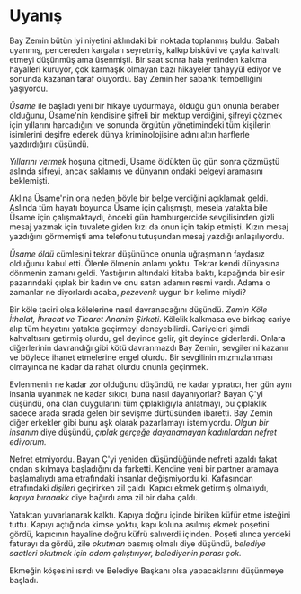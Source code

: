 # Uyanış


Bay Zemin bütün iyi niyetini aklındaki bir noktada toplanmış buldu.
Sabah uyanmış, pencereden kargaları seyretmiş, kalkıp bisküvi ve çayla
kahvaltı etmeyi düşünmüş ama üşenmişti. Bir saat sonra hala yerinden
kalkma hayalleri kuruyor, çok karmaşık olmayan bazı hikayeler tahayyül
ediyor ve sonunda kazanan taraf oluyordu. Bay Zemin her sabahki
tembelliğini yaşıyordu.

*Üsame* ile başladı yeni bir hikaye uydurmaya, öldüğü gün onunla beraber
olduğunu, Üsame'nin kendisine şifreli bir mektup verdiğini, şifreyi çözmek için
yıllarını harcadığını ve sonunda örgütün<!--hangi örgüt? üsame'nin mensup olduğu mu karşıt olduğu mu?--> yönetimindeki tüm
kişilerin isimlerini deşifre ederek dünya kriminolojisine adını altın
harflerle yazdırdığını düşündü.

*Yıllarını vermek* hoşuna gitmedi, Üsame öldükten üç gün sonra çözmüştü
aslında şifreyi, ancak saklamış ve dünyanın ondaki belgeyi aramasını
beklemişti.

Aklına Üsame'nin ona neden böyle bir belge verdiğini açıklamak geldi.
Aslında tüm hayatı boyunca Üsame için çalışmıştı, mesela yatakta bile
Üsame için çalışmaktaydı, önceki gün hamburgercide sevgilisinden gizli
mesaj yazmak için tuvalete giden kızı da onun için takip etmişti. Kızın
mesaj yazdığını görmemişti ama telefonu tutuşundan mesaj yazdığı
anlaşılıyordu.

*Üsame öldü* cümlesini tekrar düşününce onunla uğraşmanın faydasız
olduğunu kabul etti. Ölenle ölmenin anlamı yoktu. Tekrar kendi
dünyasına dönmenin zamanı geldi. Yastığının altındaki kitaba baktı,
kapağında bir esir pazarındaki çıplak bir kadın ve onu satan adamın
resmi vardı. Adama o zamanlar ne diyorlardı acaba, *pezevenk* uygun bir
kelime miydi?

Bir köle taciri olsa kölelerine nasıl davranacağını düşündü. *Zemin Köle
İthalat, İhracat ve Ticaret Anonim Şirketi*. Kölelik kalkmasa eve birkaç
cariye alıp tüm hayatını yatakta geçirmeyi deneyebilirdi. Cariyeleri şimdi
kahvaltısını getirmiş olurdu, gel deyince gelir, git deyince giderlerdi.
Onlara diğerlerinin davrandığı gibi kötü davranmazdı Bay Zemin, 
sevgilerini kazanır ve böylece ihanet etmelerine engel olurdu. Bir
sevgilinin mızmızlanması olmayınca ne kadar da rahat olurdu onunla
geçinmek.

Evlenmenin ne kadar zor olduğunu düşündü, ne kadar yıpratıcı, her gün
aynı insanla uyanmak ne kadar sıkıcı, buna nasıl dayanıyorlar? Bayan
Ç'yi düşündü, ona olan duygularını tüm çıplaklığıyla anlatmayı, bu
çıplaklık sadece arada sırada gelen bir sevişme dürtüsünden ibaretti.
Bay Zemin diğer erkekler gibi bunu aşk olarak pazarlamayı istemiyordu.
*Olgun bir insanım* diye düşündü, *çıplak gerçeğe dayanamayan
kadınlardan nefret ediyorum.*

Nefret etmiyordu. Bayan Ç'yi yeniden düşündüğünde nefreti azaldı fakat
ondan sıkılmaya başladığını da farketti. Kendine yeni bir partner
aramaya başlamalıydı ama etrafındaki insanlar değişmiyordu ki.
Kafasından etrafındaki *dişileri* geçirirken zil çaldı. Kapıcı ekmek
getirmiş olmalıydı, *kapıya bıraaakk* diye bağırdı ama zil bir daha
çaldı.

Yataktan yuvarlanarak kalktı. Kapıya doğru içinde biriken küfür etme
isteğini tuttu. Kapıyı açtığında kimse yoktu, kapı koluna asılmış ekmek
poşetini gördü, kapıcının hayaline doğru küfrü salıverdi içinden. Poşeti
alınca yerdeki faturayı da gördü, zile *okutman* basmış olmalı diye
düşündü, *belediye saatleri okutmak için adam çalıştırıyor, belediyenin
parası çok.*

Ekmeğin köşesini ısırdı ve Belediye Başkanı olsa yapacaklarını düşünmeye
başladı.
